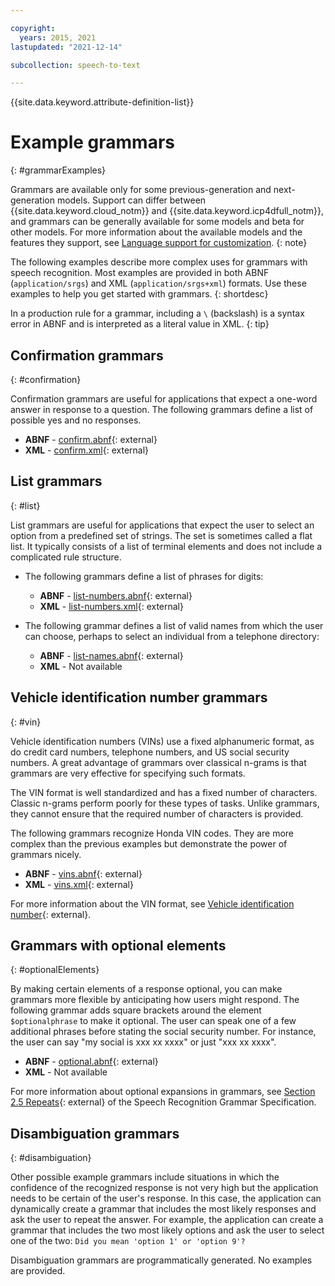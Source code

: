 ```yaml
---

copyright:
  years: 2015, 2021
lastupdated: "2021-12-14"

subcollection: speech-to-text

---
```


{{site.data.keyword.attribute-definition-list}}

# Example grammars
{: #grammarExamples}

Grammars are available only for some previous-generation and next-generation models. Support can differ between {{site.data.keyword.cloud_notm}} and {{site.data.keyword.icp4dfull_notm}}, and grammars can be generally available for some models and beta for other models. For more information about the available models and the features they support, see [Language support for customization](/docs/speech-to-text?topic=speech-to-text-custom-support).
{: note}

The following examples describe more complex uses for grammars with speech recognition. Most examples are provided in both ABNF (`application/srgs`) and XML (`application/srgs+xml`) formats. Use these examples to help you get started with grammars.
{: shortdesc}

In a production rule for a grammar, including a `\` (backslash) is a syntax error in ABNF and is interpreted as a literal value in XML.
{: tip}

## Confirmation grammars
{: #confirmation}

Confirmation grammars are useful for applications that expect a one-word answer in response to a question. The following grammars define a list of possible yes and no responses.

-   **ABNF** - [confirm.abnf](https://watson-developer-cloud.github.io/doc-tutorial-downloads/speech-to-text/grammars/confirm.abnf){: external}
-   **XML** - [confirm.xml](https://watson-developer-cloud.github.io/doc-tutorial-downloads/speech-to-text/grammars/confirm.xml){: external}

## List grammars
{: #list}

List grammars are useful for applications that expect the user to select an option from a predefined set of strings. The set is sometimes called a flat list. It typically consists of a list of terminal elements and does not include a complicated rule structure.

-   The following grammars define a list of phrases for digits:
    -   **ABNF** - [list-numbers.abnf](https://watson-developer-cloud.github.io/doc-tutorial-downloads/speech-to-text/grammars/list-numbers.abnf){: external}
    -   **XML** - [list-numbers.xml](https://watson-developer-cloud.github.io/doc-tutorial-downloads/speech-to-text/grammars/list-numbers.xml){: external}

-   The following grammar defines a list of valid names from which the user can choose, perhaps to select an individual from a telephone directory:
    -   **ABNF** - [list-names.abnf](https://watson-developer-cloud.github.io/doc-tutorial-downloads/speech-to-text/grammars/list-names.abnf){: external}
    -   **XML** - Not available

## Vehicle identification number grammars
{: #vin}

Vehicle identification numbers (VINs) use a fixed alphanumeric format, as do credit card numbers, telephone numbers, and US social security numbers. A great advantage of grammars over classical n-grams is that grammars are very effective for specifying such formats.

The VIN format is well standardized and has a fixed number of characters. Classic n-grams perform poorly for these types of tasks. Unlike grammars, they cannot ensure that the required number of characters is provided.

The following grammars recognize Honda VIN codes. They are more complex than the previous examples but demonstrate the power of grammars nicely.

-   **ABNF** - [vins.abnf](https://watson-developer-cloud.github.io/doc-tutorial-downloads/speech-to-text/grammars/vins.abnf){: external}
-   **XML** - [vins.xml](https://watson-developer-cloud.github.io/doc-tutorial-downloads/speech-to-text/grammars/vins.xml){: external}

For more information about the VIN format, see [Vehicle identification number](https://wikipedia.org/wiki/Vehicle_identification_number){: external}.

## Grammars with optional elements
{: #optionalElements}

By making certain elements of a response optional, you can make grammars more flexible by anticipating how users might respond. The following grammar adds square brackets around the element `$optionalphrase` to make it optional. The user can speak one of a few additional phrases before stating the social security number. For instance, the user can say "my social is xxx xx xxxx" or just "xxx xx xxxx".

-   **ABNF** - [optional.abnf](https://watson-developer-cloud.github.io/doc-tutorial-downloads/speech-to-text/grammars/optional.abnf){: external}
-   **XML** - Not available

For more information about optional expansions in grammars, see [Section 2.5 Repeats](https://www.w3.org/TR/speech-grammar/#S2.5){: external} of the Speech Recognition Grammar Specification.

## Disambiguation grammars
{: #disambiguation}

Other possible example grammars include situations in which the confidence of the recognized response is not very high but the application needs to be certain of the user's response. In this case, the application can dynamically create a grammar that includes the most likely responses and ask the user to repeat the answer. For example, the application can create a grammar that includes the two most likely options and ask the user to select one of the two: `Did you mean 'option 1' or 'option 9'?`

Disambiguation grammars are programmatically generated. No examples are provided.
